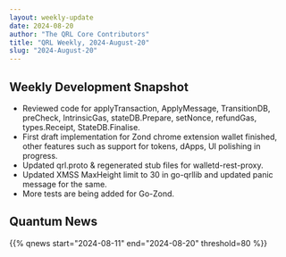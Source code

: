 ```yaml
---
layout: weekly-update
date: 2024-08-20
author: "The QRL Core Contributors"
title: "QRL Weekly, 2024-August-20"
slug: "2024-August-20"
---
```


## Weekly Development Snapshot

- Reviewed code for applyTransaction, ApplyMessage, TransitionDB, preCheck, IntrinsicGas, stateDB.Prepare, setNonce, refundGas, types.Receipt, StateDB.Finalise.
- First draft implementation for Zond chrome extension wallet finished, other features such as support for tokens, dApps, UI polishing in progress.
- Updated qrl.proto & regenerated stub files for walletd-rest-proxy.
- Updated XMSS MaxHeight limit to 30 in go-qrllib and updated panic message for the same.
- More tests are being added for Go-Zond.

<!--more-->

## Quantum News

{{% qnews start="2024-08-11" end="2024-08-20" threshold=80 %}}
